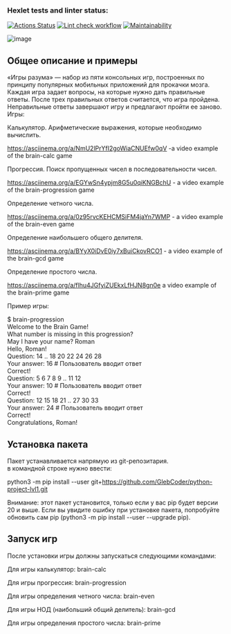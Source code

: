 ### Hexlet tests and linter status:
[![Actions Status](https://github.com/GlebCoder/python-project-lvl1/workflows/hexlet-check/badge.svg)](https://github.com/GlebCoder/python-project-lvl1/actions)
[![Lint check workflow](https://github.com/GlebCoder/python-project-lvl1/actions/workflows/lint-check.yml/badge.svg)]()
[![Maintainability](https://api.codeclimate.com/v1/badges/a99a88d28ad37a79dbf6/maintainability)](https://codeclimate.com/github/codeclimate/codeclimate/maintainability)

![image](https://user-images.githubusercontent.com/82165307/124227874-01259080-db14-11eb-95a5-166403195b49.png)

## Общее описание и примеры

«Игры разума» — набор из пяти консольных игр, построенных по принципу популярных мобильных приложений для прокачки мозга. Каждая игра задает вопросы, на которые нужно дать правильные ответы. После трех правильных ответов считается, что игра пройдена. Неправильные ответы завершают игру и предлагают пройти ее заново. Игры:  

Калькулятор. Арифметические выражения, которые необходимо вычислить.

https://asciinema.org/a/NmU2lPrYfI2goWiaCNUEfw0qV -a video example of the brain-calc game  


Прогрессия. Поиск пропущенных чисел в последовательности чисел.  

https://asciinema.org/a/EGYwSn4ypjm8G5u0qiKNGBchU - a video example of the brain-progression game  


Определение четного числа.  

https://asciinema.org/a/0z95rvcKEHCMSiFM4jaYn7WMP - a video example of the brain-even game 


Определение наибольшего общего делителя. 

https://asciinema.org/a/BYyX0iDvE0iy7xBuiCkovRCO1 - a video example of the brain-gcd game  

Определение простого числа. 

https://asciinema.org/a/flhu4JGfyiZUEkxLfHJN8gn0e a video example of the brain-prime game 

Пример игры:  

$ brain-progression  
Welcome to the Brain Game!  
What number is missing in this progression?  
May I have your name? Roman  
Hello, Roman!  
Question: 14 .. 18 20 22 24 26 28  
Your answer: 16 # Пользователь вводит ответ  
Correct!  
Question: 5 6 7 8 9 .. 11 12  
Your answer: 10 # Пользователь вводит ответ  
Correct!  
Question: 12 15 18 21 .. 27 30 33  
Your answer: 24 # Пользователь вводит ответ  
Correct!  
Congratulations, Roman!  

## Установка пакета

Пакет устанавливается напрямую из git-репозитария.  
в командной строке нужно ввести:  


python3 -m pip install --user git+https://github.com/GlebCoder/python-project-lvl1.git


Внимание: этот пакет установится, только если у вас pip будет версии 20 и выше. Если вы увидите ошибку при установке пакета, попробуйте обновить сам pip (python3 -m pip install --user --upgrade pip).


## Запуск игр

После установки игры должны запускаться следующими командами:

Для игры калькулятор: brain-calc

Для игры прогрессия: brain-progression

Для игры определения четного числа: brain-even

Для игры НОД (наибольший общий делитель): brain-gcd

Для игры определения простого числа: brain-prime

